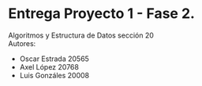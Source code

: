 # Entrega Proyecto 1 - Fase 2.
Algoritmos y Estructura de Datos sección 20  
Autores:
- Oscar Estrada 20565
- Axel López 20768
- Luis Gonzáles 20008
